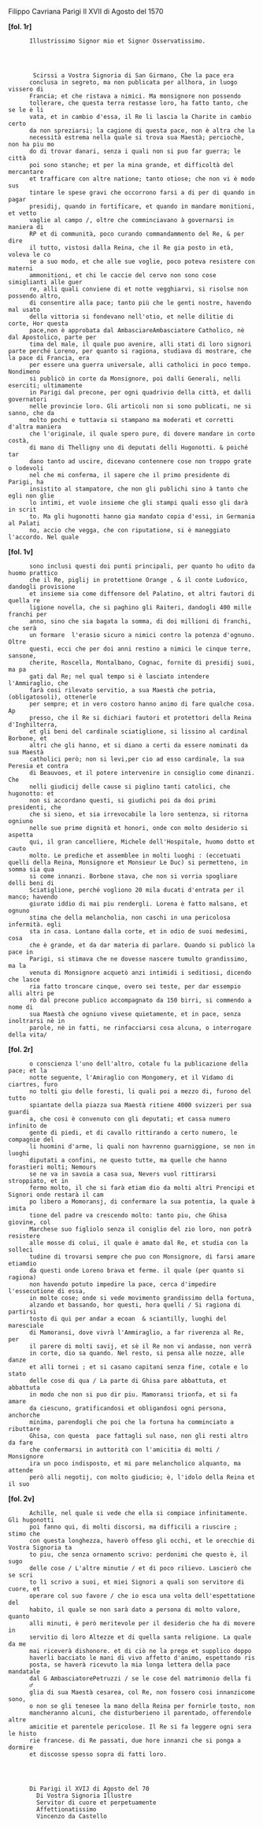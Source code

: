 Filippo Cavriana
Parigi
Il XVII di Agosto del 1570



    
      
        
**[fol. 1r]**


        
          Illustrissimo Signor mio et Signor Osservatissimo.
        


        
           Scirssi a Vostra Signoria di San Girmano, Che la pace era 
          conclusa in segreto, ma non publicata per allhora, in luogo vissero di 
          Francia; et che ristava a nimici. Ma monsignore non possendo 
          tollerare, che questa terra restasse loro, ha fatto tanto, che se le è li 
          vata, et in cambio d'essa, il Re li lascia la Charite in cambio certo 
          da non spreziarsi; la cagione di questa pace, non è altra che la 
          necessità estrema nella quale si trova sua Maestà; perciochè, non ha piu mo 
          do di trovar danari, senza i quali non si puo far guerra; le città 
          poi sono stanche; et per la mina grande, et difficoltà del mercantare 
          et trafficare con altre natione; tanto otiose; che non vi è modo sus 
          tintare le spese gravi che occorrono farsi a di per di quando in pagar 
          presidij, quando in fortificare, et quando in mandare monitioni, et vetto 
          vaglie al campo /, oltre che comminciavano à governarsi in maniera di 
          RP et di communità, poco curando commandammento del Re, & per dire 
          il tutto, vistosi dalla Reina, che il Re gia posto in età, voleva le co 
          se a suo modo, et che alle sue voglie, poco poteva resistere con materni 
          ammonitioni, et chi le caccie del cervo non sono cose simiglianti alle guer 
          re, alli quali conviene di et notte vegghiarvi, si risolse non possendo altro, 
          di consentire alla pace; tanto più che le genti nostre, havendo mal usato 
          della vittoria si fondevano nell'otio, et nelle dilitie di corte, Hor questa 
          pace,non è approbata dal AmbasciareAmbasciatore Catholico, nè dal Apostolico, parte per 
          tima del male, il quale puo avenire, alli stati di loro signori parte perché Loreno, per quanto si ragiona, studiava di mostrare, che la pace di Francia, era 
          per essere una guerra universale, alli catholici in poco tempo. Nondimeno 
          si publicò in corte da Monsignore, poi dalli Generali, nelli eserciti; ultimamente 
          in Parigi dal precone, per ogni quadrivio della città, et dalli governatori 
          nelle provincie loro. Gli articoli non si sono publicati, ne si sanno, che da 
          molto pochi e tuttavia si stampano ma moderati et corretti d'altra maniera 
          che l'originale, il quale spero pure, di dovere mandare in corto costà, 
          di mano di Thelligny uno di deputati delli Hugonotti. & poiché tar 
          dano tanto ad uscire, dicevano contennere cose non troppo grate o lodevoli 
          nel che mi conferma, il sapere che il primo presidente di Parigi, ha 
          insistito al stampatore, che non gli publichi sino à tanto che egli non glie 
          lo intimi, et vuole insieme che gli stampi quali esso gli darà in scrit 
          to. Ma gli hugonotti hanno gia mandato copia d'essi, in Germania al Palati
          no, accio che vegga, che con riputatione, si è maneggiato l'accordo. Nel quale 
        


        
**[fol. 1v]**


        
          sono inclusi questi doi punti principali, per quanto ho udito da huomo prattico 
          che il Re, piglij in protettione Orange , & il conte Ludovico, dandogli provisione 
          et insieme sia come diffensore del Palatino, et altri fautori di quella re 
          ligione novella, che si paghino gli Raiteri, dandogli 400 mille franchi per 
          anno, sino che sia bagata la somma, di doi millioni di franchi, che serà 
          un formare  l'erasio sicuro a nimici contro la potenza d'ognuno. Oltre 
          questi, ecci che per doi anni restino a nimici le cinque terre, sansone, 
          cherite, Roscella, Montalbano, Cognac, fornite di presidij suoi, ma pa 
          gati dal Re; nel qual tempo si è lasciato intendere l'Ammiraglio, che 
          farà cosi rilevato servitio, a sua Maestà che potria, (obligatosoli), ottenerle 
          per sempre; et in vero costoro hanno animo di fare qualche cosa. Ap 
          presso, che il Re si dichiari fautori et protettori della Reina d'Inghilterra, 
          et gli beni del cardinale sciatiglione, si lissino al cardinal Borbone, et 
          altri che gli hanno, et si diano a certi da essere nominati da sua Maestà 
          catholici però; non si levi,per cio ad esso cardinale, la sua Peresia et contra 
          di Beauvoes, et il potere intervenire in consiglio come dinanzi. Che 
          nelli giudicij delle cause si piglino tanti catolici, che hugonotto: et 
          non si accordano questi, si giudichi poi da doi primi presidenti, che 
          che si sieno, et sia irrevocabile la loro sentenza, si ritorna ogniuno 
          nelle sue prime dignità et honori, onde con molto desiderio si aspetta 
          qui, il gran cancelliere, Michele dell'Hospitale, huomo dotto et cauto 
          molto. Le prediche et assemblee in molti luoghi : (eccetuati quelli della Reina, Monsignore et Monsieur Le Duc) si permetteno, in somma sia qua 
          si come innanzi. Borbone stava, che non si vorria spogliare delli beni di 
          Sciatiglione, perché vogliono 20 mila ducati d'entrata per il manco; havendo 
          giurato iddio di mai piu rendergli. Lorena è fatto malsano, et ognuno 
          stima che della melancholia, non caschi in una pericolosa infermità. egli 
          sta in casa. Lontano dalla corte, et in odio de suoi medesimi, cosa 
          che è grande, et da dar materia di parlare. Quando si publicò la pace in 
          Parigi, si stimava che ne dovesse nascere tumulto grandissimo, ma la 
          venuta di Monsignore acquetò anzi intimidi i seditiosi, dicendo che lasce
          ria fatto troncare cinque, overo sei teste, per dar essempio alli altri pe 
          rò dal precone publico accompagnato da 150 birri, si commendo a nome di 
          sua Maestà che ogniuno vivese quietamente, et in pace, senza inoltrarsi nè in 
          parole, nè in fatti, ne rinfacciarsi cosa alcuna, o interrogare della vita/
        


        
**[fol. 2r]**


        
          o conscienza l'uno dell'altro, cotale fu la publicazione della pace; et la 
          notte seguente, l'Amiraglio con Mongomery, et il Vidamo di ciartres, furo 
          no tolti giu delle foresti, li quali poi a mezzo di, furono del tutto 
          spiantate della piazza sua Maestà ritiene 4000 svizzeri per sua guardi 
          a, che cosi è convenuto con gli deputati; et cassa numero infinito de 
          gente di piedi, et di cavallo rittirando a certo numero, le compagnie del 
          li huomini d'arme, li quali non havrenno guarniggione, se non in luoghi 
          diputati a confini, ne questo tutte, ma quelle che hanno forastieri molti; Nemours 
          se ne va in savoia a casa sua, Nevers vuol rittirarsi stroppiato, et in 
          fermo molto, il che si farà etiam dio da molti altri Prencipi et Signori onde restarà il cam 
          po libero a Momoransj, di confermare la sua potentia, la quale à imita 
          tione del padre va crescendo molto: tanto piu, che Ghisa giovine, col 
          Marchese suo figliolo senza il coniglio del zio loro, non potrà resistere 
          alle mosse di colui, il quale è amato dal Re, et studia con la solleci 
          tudine di trovarsi sempre che puo con Monsignore, di farsi amare etiamdio 
          da questi onde Loreno brava et ferme. il quale (per quanto si ragiona) 
          non havendo potuto impedire la pace, cerca d'impedire l'essecutione di essa, 
          in molte cose; onde si vede movimento grandissimo della fortuna, 
          alzando et bassando, hor questi, hora quelli / Si ragiona di partirsi 
          tosto di qui per andar a ecoan  & sciantilly, luoghi del maresciale
          di Mamoransi, dove vivrà l'Ammiraglio, a far riverenza al Re, per 
          il parere di molti savij, et sè il Re non vi andasse, non verrà 
          in corte, dio sa quando. Nel resto, si pensa alle nozze, alle danze 
          et alli tornei ; et si casano capitani senza fine, cotale e lo stato 
          delle cose di qua / La parte di Ghisa pare abbattuta, et abbattuta 
          in modo che non si puo dir piu. Mamoransi trionfa, et si fa amare 
          da ciescuno, gratificandosi et obligandosi ogni persona, anchorche 
          minima, parendogli che poi che la fortuna ha comminciato a ributtare 
          Ghisa, con questa  pace fattagli sul naso, non gli resti altro da fare 
          che confermarsi in auttorità con l'amicitia di molti / Monsignore 
          ira un poco indisposto, et mi pare melancholico alquanto, ma attende 
          però alli negotij, con molto giudicio; è, l'idolo della Reina et il suo 
          


          
**[fol. 2v]**


          
          Achille, nel quale si vede che ella si compiace infinitamente. Gli hugonotti 
          poi fanno qui, di molti discorsi, ma difficili a riuscire ; stimo che 
          con questa longhezza, haverò offeso gli occhi, et le orecchie di Vostra Signoria ta 
          to piu, che senza ornamento scrivo: perdonimi che questo è, il sugo 
          delle cose / L'altre minutie / et di poco rilievo. Lascierò che se scri 
          to lì scrivo a suoi, et miei Signori a quali son servitore di cuore, et 
          operare col suo favore / che io esca una volta dell'espettatione del 
          habito, il quale se non sarà dato a persona di molto valore, quanto 
          alli minuti, è però meritevole per il desiderio che ha di movere in 
          servitio di loro Altezze et di quella santa religione. La quale da me 
          mai riceverà dishonore. et di ciò ne la prego et supplico doppo 
          haverli bacciato le mani di vivo affetto d'animo, espettando ris 
          posta, se haverà ricevuto la mia longa lettera della pace mandatale 
          dal G AmbasciatorePetruzzi / se le cose del matrimonio della fi 
          ♂
          glia di sua Maestà cesarea, col Re, non fossero cosi innanzicome sono, 
          o non se gli tenesee la mano della Reina per fornirle tosto, non 
          mancheranno alcuni, che disturberieno il parentado, offerendole altre 
          amicitie et parentele pericolose. Il Re si fa leggere ogni sera le histo 
          rie francese. di Re passati, due hore innanzi che si ponga a dormire 
          et discosse spesso sopra di fatti loro. 
          


        
          Di Parigi il XVIJ di Agosto del 70 
            Di Vostra Signoria Illustre 
            Servitor di cuore et perpetuamente 
            Affettionatissimo 
            Vincenzo da Castello 
        


      
    
  